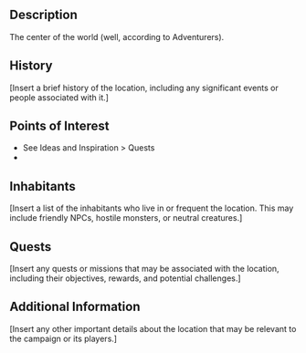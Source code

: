 ## Description

The center of the world (well, according to Adventurers).

## History

[Insert a brief history of the location, including any significant events or people associated with it.]

## Points of Interest

-  See Ideas and Inspiration > Quests
- 

## Inhabitants

[Insert a list of the inhabitants who live in or frequent the location. This may include friendly NPCs, hostile monsters, or neutral creatures.]

## Quests

[Insert any quests or missions that may be associated with the location, including their objectives, rewards, and potential challenges.]

## Additional Information

[Insert any other important details about the location that may be relevant to the campaign or its players.]

